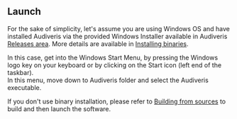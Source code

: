 ---
---
## Launch

For the sake of simplicity, let's assume you are using Windows OS and have installed Audiveris via
the provided Windows Installer available in Audiveris
[Releases area](https://github.com/Audiveris/audiveris/releases).
More details are available in [Installing binaries](../install/binaries.md).

In this case, get into the Windows Start Menu, by pressing the Windows logo key on your keyboard
or by clicking on the Start icon (left end of the taskbar).  
In this menu, move down to Audiveris folder and select the Audiveris executable.

If you don't use binary installation, please refer to [Building from sources](../install/sources.md)
to build and then launch the software.
